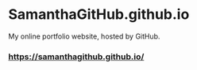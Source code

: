 # SamanthaGitHub.github.io
My online portfolio website, hosted by GitHub.
### https://samanthagithub.github.io/
